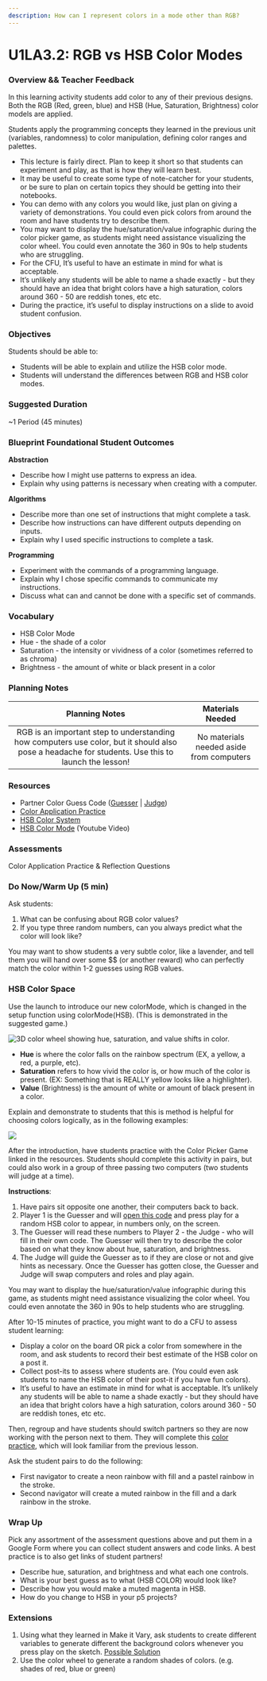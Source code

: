 ```yaml
---
description: How can I represent colors in a mode other than RGB?
---
```


# U1LA3.2: RGB vs HSB Color Modes

### Overview && Teacher Feedback

In this learning activity students add color to any of their previous designs. Both the RGB (Red, green, blue) and HSB (Hue, Saturation, Brightness) color models are applied.

Students apply the programming concepts they learned in the previous unit (variables, randomness) to color manipulation, defining color ranges and palettes.

* This lecture is fairly direct. Plan to keep it short so that students can experiment and play, as that is how they will learn best.
* It may be useful to create some type of note-catcher for your students, or be sure to plan on certain topics they should be getting into their notebooks.
* You can demo with any colors you would like, just plan on giving a variety of demonstrations. You could even pick colors from around the room and have students try to describe them.
* You may want to display the hue/saturation/value infographic during the color picker game, as students might need assistance visualizing the color wheel. You could even annotate the 360 in 90s to help students who are struggling.
* For the CFU, It’s useful to have an estimate in mind for what is acceptable.
* It’s unlikely any students will be able to name a shade exactly - but they should have an idea that bright colors have a high saturation, colors around 360 - 50 are reddish tones, etc etc.
* During the practice, it’s useful to display instructions on a slide to avoid student confusion.

### Objectives

Students should be able to:

* Students will be able to explain and utilize the HSB color mode.
* Students will understand the differences between RGB and HSB color modes.

### Suggested Duration

\~1 Period (45 minutes)

### Blueprint Foundational Student Outcomes

**Abstraction**

* Describe how I might use patterns to express an idea.
* Explain why using patterns is necessary when creating with a computer.

**Algorithms**

* Describe more than one set of instructions that might complete a task.
* Describe how instructions can have different outputs depending on inputs.
* Explain why I used specific instructions to complete a task.

**Programming**

* Experiment with the commands of a programming language.
* Explain why I chose specific commands to communicate my instructions.
* Discuss what can and cannot be done with a specific set of commands.

### Vocabulary

* HSB Color Mode
* Hue - the shade of a color
* Saturation - the intensity or vividness of a color (sometimes referred to as chroma)
* Brightness - the amount of white or black present in a color

### Planning Notes

|                                                                   Planning Notes                                                                   |             Materials Needed             |
| :------------------------------------------------------------------------------------------------------------------------------------------------: | :--------------------------------------: |
| RGB is an important step to understanding how computers use color, but it should also pose a headache for students. Use this to launch the lesson! | No materials needed aside from computers |

### Resources

* Partner Color Guess Code ([Guesser](https://editor.p5js.org/cs4all/sketches/Hk-F\_ghXm) | [Judge](https://editor.p5js.org/cs4all/sketches/By4eFxnm7))
* [Color Application Practice](http://editor.p5js.org/cs4all/sketches/rJ31kZ3QQ)
* [HSB Color System](https://learnui.design/blog/the-hsb-color-system-practicioners-primer.html)
* [HSB Color Mode](https://youtu.be/lt1lDp2aFLQ) (Youtube Video)

### Assessments

Color Application Practice & Reflection Questions

### Do Now/Warm Up (5 min)

Ask students:

1. What can be confusing about RGB color values?
2. If you type three random numbers, can you always predict what the color will look like?

You may want to show students a very subtle color, like a lavender, and tell them you will hand over some \$$ (or another reward) who can perfectly match the color within 1-2 guesses using RGB values.

### HSB Color Space

Use the launch to introduce our new colorMode, which is changed in the setup function using colorMode(HSB). (This is demonstrated in the suggested game.)

![3D color wheel showing hue, saturation, and value shifts in color.](<../.gitbook/assets/Screen Shot 2021-10-18 at 3.05.15 PM.png>)

* **Hue** is where the color falls on the rainbow spectrum (EX, a yellow, a red, a purple, etc).
* **Saturation** refers to how vivid the color is, or how much of the color is present. (EX: Something that is REALLY yellow looks like a highlighter).
* **Value** (Brightness) is the amount of white or amount of black present in a color.

Explain and demonstrate to students that this is method is helpful for choosing colors logically, as in the following examples:

![](<../.gitbook/assets/Screen Shot 2021-10-18 at 3.07.15 PM.png>)

After the introduction, have students practice with the Color Picker Game linked in the resources. Students should complete this activity in pairs, but could also work in a group of three passing two computers (two students will judge at a time).

**Instructions**:

1. Have pairs sit opposite one another, their computers back to back.
2. Player 1 is the Guesser and will [open this code](https://editor.p5js.org/cs4all/sketches/Hk-F\_ghXm) and press play for a random HSB color to appear, in numbers only, on the screen.
3. The Guesser will read these numbers to Player 2 - the Judge - who will fill in their own code. The Guesser will then try to describe the color based on what they know about hue, saturation, and brightness.
4. The Judge will guide the Guesser as to if they are close or not and give hints as necessary. Once the Guesser has gotten close, the Guesser and Judge will swap computers and roles and play again.

You may want to display the hue/saturation/value infographic during this game, as students might need assistance visualizing the color wheel. You could even annotate the 360 in 90s to help students who are struggling.

After 10-15 minutes of practice, you might want to do a CFU to assess student learning:

* Display a color on the board OR pick a color from somewhere in the room, and ask students to record their best estimate of the HSB color on a post it.
* Collect post-its to assess where students are. (You could even ask students to name the HSB color of their post-it if you have fun colors).
* It’s useful to have an estimate in mind for what is acceptable. It’s unlikely any students will be able to name a shade exactly - but they should have an idea that bright colors have a high saturation, colors around 360 - 50 are reddish tones, etc etc.

Then, regroup and have students should switch partners so they are now working with the person next to them. They will complete this [color practice](http://alpha.editor.p5js.org/SEP/sketches/rJ31kZ3QQ), which will look familiar from the previous lesson.

Ask the student pairs to do the following:

* First navigator to create a neon rainbow with fill and a pastel rainbow in the stroke.
* Second navigator will create a muted rainbow in the fill and a dark rainbow in the stroke.

### Wrap Up

Pick any assortment of the assessment questions above and put them in a Google Form where you can collect student answers and code links. A best practice is to also get links of student partners!

* Describe hue, saturation, and brightness and what each one controls.
* What is your best guess as to what (HSB COLOR) would look like?
* Describe how you would make a muted magenta in HSB.
* How do you change to HSB in your p5 projects?

### Extensions

1. Using what they learned in Make it Vary, ask students to create different variables to generate different the background colors whenever you press play on the sketch. [Possible Solution](http://editor.p5js.org/cs4all/sketches/rJJiKCnVm)
2. Use the color wheel to generate a random shades of colors. (e.g. shades of red, blue or green)
